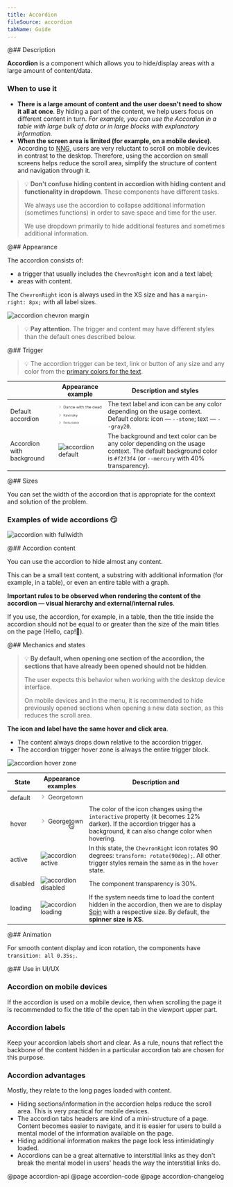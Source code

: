 ```yaml
---
title: Accordion
fileSource: accordion
tabName: Guide
---
```


@## Description

**Accordion** is a component which allows you to hide/display areas with a large amount of content/data.

### When to use it

- **There is a large amount of content and the user doesn't need to show it all at once**. By hiding a part of the content, we help users focus on different content in turn. _For example, you can use the Accordion in a table with large bulk of data or in large blocks with explanatory information._
- **When the screen area is limited (for example, on a mobile device)**. According to [NNG](https://www.nngroup.com/articles/accordions-complex-content/), users are very reluctant to scroll on mobile devices in contrast to the desktop. Therefore, using the accordion on small screens helps reduce the scroll area, simplify the structure of content and navigation through it.

> 💡 **Don't confuse hiding content in accordion with hiding content and functionality in dropdown**. These components have different tasks.
>
> We always use the accordion to collapse additional information (sometimes functions) in order to save space and time for the user.
>
> We use dropdown primarily to hide additional features and sometimes additional information.

@## Appearance

The accordion consists of:

- a trigger that usually includes the `ChevronRight` icon and a text label;
- areas with content.

The `ChevronRight` icon is always used in the XS size and has a `margin-right: 8px;` with all label sizes.

![accordion chevron margin](static/acc-margins.png)

> 💡 **Pay attention**. The trigger and content may have different styles than the default ones described below.

@## Trigger

> 💡 The accordion trigger can be text, link or button of any size and any color from the [primary colors for the text](/style/color/).

|                           | Appearance example                              | Description and styles                                                                                                                                           |
| ------------------------- | ----------------------------------------------- | ---------------------------------------------------------------------------------------------------------------------------------------------------------------- |
| Default accordion         | ![accordion default](static/acc-default.png)    | The text label and icon can be any color depending on the usage context. Default colors: icon — `--stone`; text — `--gray20`.                                    |
| Accordion with background | ![accordion default](static/acc-default-bg.png) | The background and text color can be any color depending on the usage context. The default background color is `#f2f3f4` (or `--mercury` with 40% transparency). |

@## Sizes

You can set the width of the accordion that is appropriate for the context and solution of the problem.

### Examples of wide accordions 😏

![accordion with fullwidth](static/acc-fullwidth.png)

@## Accordion content

You can use the accordion to hide almost any content.

This can be a small text content, a substring with additional information (for example, in a table), or even an entire table with a graph.

**Important rules to be observed when rendering the content of the accordion — visual hierarchy and external/internal rules**.

If you use, the accordion, for example, in a table, then the title inside the accordion should not be equal to or greater than the size of the main titles on the page (Hello, cap!👋).

@## Mechanics and states

> 💡 **By default, when opening one section of the accordion, the sections that have already been opened should not be hidden**.
>
> The user expects this behavior when working with the desktop device interface.
>
> On mobile devices and in the menu, it is recommended to hide previously opened sections when opening a new data section, as this reduces the scroll area.

**The icon and label have the same hover and click area**.

- The content always drops down relative to the accordion trigger.
- The accordion trigger hover zone is always the entire trigger block.

![accordion hover zone](static/acc-hoverzone.png)

| State    | Appearance examples                                  | Description and                                                                                                                                                                        |
| -------- | ---------------------------------------------------- | -------------------------------------------------------------------------------------------------------------------------------------------------------------------------------------- |
| default  | ![accordion default](static/acc-default-state.png)   |                                                                                                                                                                                        |
| hover    | ![accordion hover](static/acc-hover-state.png)       | The color of the icon changes using the `interactive` property (it becomes 12% darker). If the accordion trigger has a background, it can also change color when hovering.             |
| active   | ![accordion active](static/acc-active-state.png)     | In this state, the `ChevronRight` icon rotates 90 degrees: `transform: rotate(90deg);`. All other trigger styles remain the same as in the `hover` state.                              |
| disabled | ![accordion disabled](static/acc-disabled-state.png) | The component transparency is 30%.                                                                                                                                                     |
| loading  | ![accordion loading](static/acc-loading-state.png)   | If the system needs time to load the content hidden in the accordion, then we are to display [Spin](/components/spin/) with a respective size. By default, the **spinner size is XS**. |

@## Animation

For smooth content display and icon rotation, the components have `transition: all 0.35s;`.

@## Use in UI/UX

### Accordion on mobile devices

If the accordion is used on a mobile device, then when scrolling the page it is recommended to fix the title of the open tab in the viewport upper part.

### Accordion labels

Keep your accordion labels short and clear. As a rule, nouns that reflect the backbone of the content hidden in a particular accordion tab are chosen for this purpose.

### Accordion advantages

Mostly, they relate to the long pages loaded with content.

- Hiding sections/information in the accordion helps reduce the scroll area. This is very practical for mobile devices.
- The accordion tabs headers are kind of a mini-structure of a page. Content becomes easier to navigate, and it is easier for users to build a mental model of the information available on the page.
- Hiding additional information makes the page look less intimidatingly loaded.
- Accordions can be a great alternative to interstitial links as they don't break the mental model in users' heads the way the interstitial links do.

@page accordion-api
@page accordion-code
@page accordion-changelog
